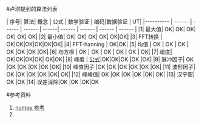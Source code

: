 #卢琪提到的算法列表

| 序号| 算法| 概念 | 公式 | 数学验证 | 编码|数据验证 | UT|
|---------- | ------ | ------ | ------ | ------| ------ | ------ | ------ | ------ | 
|1| 最大值|   OK|  OK| OK| OK| OK| OK| 
|2| 最小值|   OK|  OK| OK| OK| OK|OK| 
|3| FFT转换 | OK|OK|OK|OK|OK|OK|
|4| FFT-hanning |  OK|OK| 
|5| 均值 |  OK | OK | OK | OK  |OK  |OK  |OK| 
|6| 均方根 | OK | OK | OK | OK |  OK  | OK| 
|7| 峭度| OK|OK|OK|OK| OK|OK|
|8| 峰度 |  [公式](https://img-blog.csdn.net/20170405215646457?watermark/2/text/aHR0cDovL2Jsb2cuY3Nkbi5uZXQveGJtYXRyaXg=/font/5a6L5L2T/fontsize/400/fill/I0JBQkFCMA==/dissolve/70/gravity/Center)|OK|OK|OK |OK |OK| 
|9| 脉冲因子|   OK |OK |OK |OK |OK |OK| 
|10| 峰值因子 |OK |OK |OK |OK |OK |OK| 
|11| 波形因子|  OK  |OK |OK |OK |OK| OK|
|12| 峰峰值|   OK |OK |OK |OK |OK| OK|
|13| 汉宁窗|   OK |OK 
|14| 误差消除|OK    |OK    |OK|OK    


#参考资料

1. [numpy 参考](https://blog.csdn.net/alittlebirdsd/article/details/79194494)
2. 
